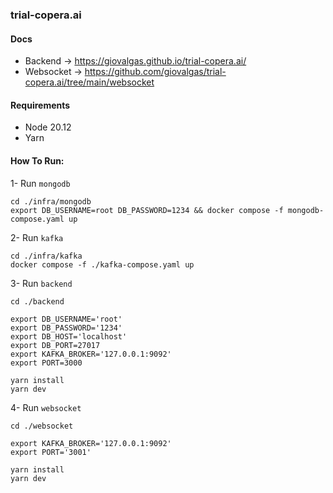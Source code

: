### trial-copera.ai

#### Docs
- Backend -> https://giovalgas.github.io/trial-copera.ai/
- Websocket -> https://github.com/giovalgas/trial-copera.ai/tree/main/websocket

#### Requirements
- Node 20.12
- Yarn

#### How To Run:

1- Run `mongodb`

```shell
cd ./infra/mongodb
export DB_USERNAME=root DB_PASSWORD=1234 && docker compose -f mongodb-compose.yaml up
```

2- Run `kafka`

```shell
cd ./infra/kafka
docker compose -f ./kafka-compose.yaml up
```

3- Run `backend`

```shell
cd ./backend

export DB_USERNAME='root'
export DB_PASSWORD='1234'
export DB_HOST='localhost'
export DB_PORT=27017
export KAFKA_BROKER='127.0.0.1:9092'
export PORT=3000

yarn install
yarn dev
```

4- Run `websocket`

```shell
cd ./websocket

export KAFKA_BROKER='127.0.0.1:9092'
export PORT='3001'

yarn install
yarn dev
```
